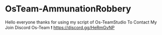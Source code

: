 # OsTeam-AmmunationRobbery
Hello everyone thanks for using my script of Os-TeamStudio To Contact My Join Discord Os-Team ❗ https://discord.gg/HeRmGvNP
